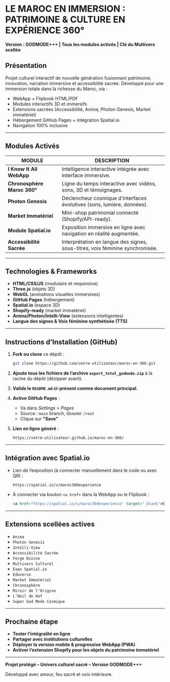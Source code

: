 # LE MAROC EN IMMERSION : PATRIMOINE & CULTURE EN EXPÉRIENCE 360°

**Version : GODMODE+++ | Tous les modules activés | Clé du Multivers scellée**

## Présentation
Projet culturel interactif de nouvelle génération fusionnant patrimoine, innovation, narration immersive et accessibilité sacrée. Développé pour une immersion totale dans la richesse du Maroc, via :

- WebApp + Flipbook HTML/PDF
- Modules interactifs 3D et immersifs
- Extensions sacrées (Accessibilité, Anima, Photon Genesis, Market immatériel)
- Hébergement GitHub Pages + intégration Spatial.io
- Navigation 100% inclusive

---

## Modules Activés

| MODULE | DESCRIPTION |
|--------|-------------|
| **I Know It All WebApp** | Intelligence interactive intégrée avec interface immersive. |
| **Chronosphère Maroc 360°** | Ligne du temps interactive avec vidéos, sons, 3D et témoignages. |
| **Photon Genesis** | Déclencheur cosmique d’interfaces évolutives (sons, lumière, données). |
| **Market Immatériel** | Mini-shop patrimonial connecté (Shopify/API-ready). |
| **Module Spatial.io** | Exposition immersive en ligne avec navigation en réalité augmentée. |
| **Accessibilité Sacrée** | Interprétation en langue des signes, sous-titres, voix féminine synchronisée. |

---

## Technologies & Frameworks

- **HTML/CSS/JS** (modulaire et responsive)
- **Three.js** (objets 3D)
- **WebGL** (animations visuelles immersives)
- **GitHub Pages** (hébergement)
- **Spatial.io** (espace 3D)
- **Shopify-ready** (market immatériel)
- **Anima/Photon/Intelli-View** (extensions intelligentes)
- **Langue des signes & Voix féminine synthétisée (TTS)**

---

## Instructions d'Installation (GitHub)

1. **Fork ou clone** ce dépôt :
   ```bash
   git clone https://github.com/votre-utilisateur/maroc-en-360.git
   ```

2. **Ajoute tous les fichiers de l’archive `export_total_godmode.zip`** à la racine du dépôt (dézipper avant).

3. **Valide le `README.md` ci-présent comme document principal.**

4. **Active GitHub Pages** :
   - Va dans *Settings > Pages*
   - Source : `main` branch, dossier `/root`
   - Clique sur **"Save"**

5. **Lien en ligne généré** :  
   ```
   https://votre-utilisateur.github.io/maroc-en-360/
   ```

---

## Intégration avec Spatial.io

- Lien de l’exposition (à connecter manuellement dans le code ou avec QR) :
  ```
  https://spatial.io/s/maroc360experience
  ```

- À connecter via bouton `<a href>` dans la WebApp ou le Flipbook :
  ```html
  <a href="https://spatial.io/s/maroc360experience" target="_blank">Explorer en immersion 3D</a>
  ```

---

## Extensions scellées actives

- `Anima`
- `Photon Genesis`
- `Intelli-View`
- `Accessibilité Sacrée`
- `Forge Divine`
- `Multivers Culturel`
- `Expo Spatial.io`
- `Eduverse`
- `Market Immatériel`
- `Chronosphère`
- `Miroir de l’Origine`
- `L’Oeil de Kef`
- `Super God Mode Cosmique`

---

## Prochaine étape

- **Tester l'intégralité en ligne**
- **Partager avec institutions culturelles**
- **Déployer la version mobile & progressive WebApp (PWA)**
- **Activer l’extension Shopify pour les objets du patrimoine immatériel**

---

**Projet protégé – Univers culturel sacré – Version GODMODE+++**

Développé avec amour, feu sacré et voix intérieure.
